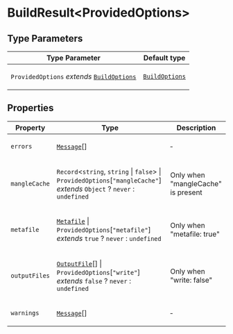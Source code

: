 # BuildResult\<ProvidedOptions\>

## Type Parameters

<table>
<thead>
<tr>
<th>Type Parameter</th>
<th>Default type</th>
</tr>
</thead>
<tbody>
<tr>
<td>

`ProvidedOptions` _extends_ [`BuildOptions`](BuildOptions.md)

</td>
<td>

[`BuildOptions`](BuildOptions.md)

</td>
</tr>
</tbody>
</table>

## Properties

<table>
<thead>
<tr>
<th>Property</th>
<th>Type</th>
<th>Description</th>
</tr>
</thead>
<tbody>
<tr>
<td>

<a id="errors"></a> `errors`

</td>
<td>

[`Message`](Message.md)[]

</td>
<td>

&hyphen;

</td>
</tr>
<tr>
<td>

<a id="manglecache"></a> `mangleCache`

</td>
<td>

`Record`\<`string`, `string` \| `false`\> \| `ProvidedOptions`\[`"mangleCache"`\] _extends_ `Object` ? `never` : `undefined`

</td>
<td>

Only when "mangleCache" is present

</td>
</tr>
<tr>
<td>

<a id="metafile"></a> `metafile`

</td>
<td>

[`Metafile`](Metafile.md) \| `ProvidedOptions`\[`"metafile"`\] _extends_ `true` ? `never` : `undefined`

</td>
<td>

Only when "metafile: true"

</td>
</tr>
<tr>
<td>

<a id="outputfiles"></a> `outputFiles`

</td>
<td>

[`OutputFile`](OutputFile.md)[] \| `ProvidedOptions`\[`"write"`\] _extends_ `false` ? `never` : `undefined`

</td>
<td>

Only when "write: false"

</td>
</tr>
<tr>
<td>

<a id="warnings"></a> `warnings`

</td>
<td>

[`Message`](Message.md)[]

</td>
<td>

&hyphen;

</td>
</tr>
</tbody>
</table>

